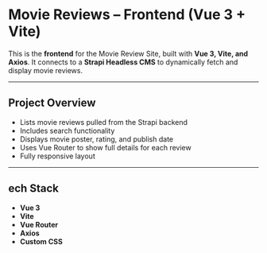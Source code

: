 # Movie Reviews – Frontend (Vue 3 + Vite)

This is the **frontend** for the Movie Review Site, built with **Vue 3, Vite, and Axios**. It connects to a **Strapi Headless CMS** to dynamically fetch and display movie reviews.

---

## Project Overview

- Lists movie reviews pulled from the Strapi backend
- Includes search functionality
- Displays movie poster, rating, and publish date
- Uses Vue Router to show full details for each review
- Fully responsive layout

---

## ech Stack

- **Vue 3**  
- **Vite**  
- **Vue Router**  
- **Axios**  
- **Custom CSS**


